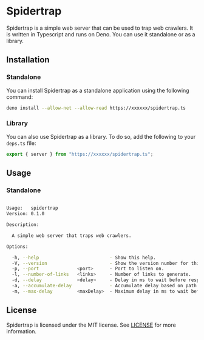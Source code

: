 Spidertrap
==========

Spidertrap is a simple web server that can be used to trap web crawlers. It is written in Typescript and runs on Deno. You can use it standalone or as a library.

## Installation

### Standalone

You can install Spidertrap as a standalone application using the following command:

```bash
deno install --allow-net --allow-read https://xxxxxx/spidertrap.ts
```

### Library

You can also use Spidertrap as a library. To do so, add the following to your `deps.ts` file:

```typescript
export { server } from "https://xxxxxx/spidertrap.ts";
```

## Usage

### Standalone

<!-- START SNIPPET -->

```bash

Usage:   spidertrap
Version: 0.1.0

Description:

  A simple web server that traps web crawlers.

Options:

  -h, --help                          - Show this help.
  -V, --version                       - Show the version number for this program.
  -p, --port              <port>      - Port to listen on.                              (Default: 8080)
  -l, --number-of-links   <links>     - Number of links to generate.                    (Default: 5)
  -d, --delay             <delay>     - Delay in ms to wait before responding.          (Default: 0)
  -a, --accumulate-delay              - Accumulate delay based on path segments.        (Default: false)
  -m, --max-delay         <maxDelay>  - Maximum delay in ms to wait before responding.  (Default: 5000)

```
<!-- END SNIPPET -->

## License

Spidertrap is licensed under the MIT license. See [LICENSE](LICENSE) for more information.
